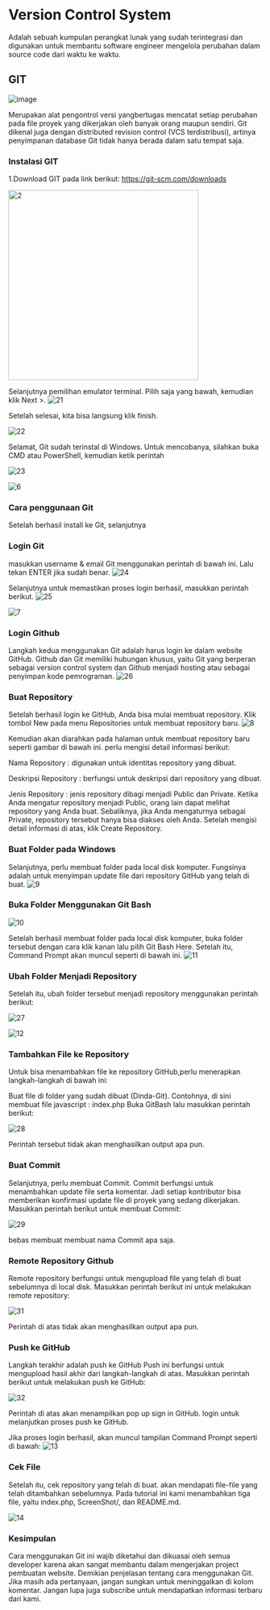 # Version Control System
Adalah sebuah kumpulan perangkat lunak yang sudah terintegrasi dan digunakan untuk membantu software engineer mengelola perubahan dalam source code dari waktu ke waktu.

## GIT
![image](https://user-images.githubusercontent.com/92708806/138216394-3c7dbb0c-c5b4-4a1d-a7af-bb089865a823.png)
<p>Merupakan alat pengontrol versi yangbertugas mencatat setiap perubahan pada file proyek yang dikerjakan oleh banyak orang maupun sendiri. Git dikenal juga dengan distributed revision control (VCS terdistribusi), artinya penyimpanan database Git tidak hanya berada dalam satu tempat saja.
  
 ### Instalasi GIT
1.Download GIT pada link berikut:
https://git-scm.com/downloads
  
  <img width="377" alt="2" src="https://user-images.githubusercontent.com/92708806/138261617-34e82785-a49c-4cee-b296-4cb1c70f2bc1.PNG">
  
  
  
  Selanjutnya pemilihan emulator terminal. Pilih saja yang bawah, kemudian klik Next >.
  ![21](https://user-images.githubusercontent.com/92708806/138262820-dfb1e0ed-2f98-47db-bb71-4f82018ee05d.jpg)

  

Setelah selesai, kita bisa langsung klik finish.
  
  ![22](https://user-images.githubusercontent.com/92708806/138263067-2834c352-bce6-461b-b26c-f54a7aa21e7c.jpg)


Selamat, Git sudah terinstal di Windows. Untuk mencobanya, silahkan buka CMD atau PowerShell, kemudian ketik perintah
  
  ![23](https://user-images.githubusercontent.com/92708806/138263701-a955ee01-70a5-4ea5-b97f-38fbcd4aeb13.JPG)
  
  ![6](https://user-images.githubusercontent.com/92708806/138263820-0d895426-c7f4-455c-a3c6-eabe371d0404.jpg)
  
 
  
  ### Cara penggunaan Git
  Setelah berhasil install ke Git, selanjutnya
  
  ### Login Git
  masukkan username & email Git menggunakan perintah di bawah ini. Lalu tekan ENTER jika sudah benar.
  ![24](https://user-images.githubusercontent.com/92708806/138264634-c742b661-ca4e-45b3-81e1-e16b956edcc8.JPG)
  
  
  Selanjutnya untuk memastikan proses login berhasil, masukkan perintah berikut.
  ![25](https://user-images.githubusercontent.com/92708806/138265013-db43e6f9-410c-4b80-a141-5bdd0af5a646.JPG)

  
  ![7](https://user-images.githubusercontent.com/92708806/138265084-b10bc9de-9349-4e64-9166-39f2a5e73bf2.JPG)

  
  ### Login Github
  Langkah kedua menggunakan Git adalah harus login ke dalam website GitHub. Github dan Git memiliki hubungan khusus, yaitu Git yang berperan sebagai version control system dan Github menjadi hosting atau sebagai penyimpan kode pemrograman.
  ![26](https://user-images.githubusercontent.com/92708806/138265408-66a75e06-9117-4849-bc5f-83e5b4391a5d.jpg)

  
  ### Buat Repository
  Setelah berhasil login ke GitHub, Anda bisa mulai membuat repository. Klik tombol New pada menu Repositories untuk membuat repository baru.
  ![8](https://user-images.githubusercontent.com/92708806/138265645-5b90eeb0-89ed-4e10-8fe9-7e31c3938093.JPG)

  
  Kemudian akan diarahkan pada halaman untuk membuat repository baru seperti gambar di bawah ini. perlu mengisi detail informasi berikut:

Nama Repository : digunakan untuk identitas repository yang dibuat.
  
Deskripsi Repository : berfungsi untuk deskripsi dari repository yang dibuat.
  
Jenis Repository : jenis repository dibagi menjadi Public dan Private. Ketika Anda mengatur repository menjadi Public, orang lain dapat melihat repository yang Anda buat. Sebaliknya, jika Anda mengaturnya sebagai Private, repository tersebut hanya bisa diakses oleh Anda. Setelah mengisi detail informasi di atas,
klik Create Repository.
  
  ### Buat Folder pada Windows
  Selanjutnya, perlu membuat folder pada local disk komputer. Fungsinya adalah untuk menyimpan update file dari repository GitHub yang telah di buat.
  ![9](https://user-images.githubusercontent.com/92708806/138265951-8727b0d5-0806-445d-b1f1-6a335f6d4392.JPG)
  
  
  ### Buka Folder Menggunakan Git Bash
  ![10](https://user-images.githubusercontent.com/92708806/138266124-4bbcfef4-e727-4488-940c-340502dd1f4f.jpg)
  
  
  Setelah berhasil membuat folder pada local disk komputer, buka folder tersebut dengan cara klik kanan lalu pilih Git Bash Here. Setelah itu, Command Prompt akan muncul seperti di bawah ini.
  ![11](https://user-images.githubusercontent.com/92708806/138266451-b4063371-746a-47c9-8846-c30ea35e1690.JPG)

  
  ### Ubah Folder Menjadi Repository
Setelah itu, ubah folder tersebut menjadi repository menggunakan perintah berikut:
  
  ![27](https://user-images.githubusercontent.com/92708806/138266770-66313de3-d062-4b9b-8e72-a9197ba2ef9d.JPG)
  
  
  ![12](https://user-images.githubusercontent.com/92708806/138267011-5891ac94-713d-42a4-a911-f7e74f7812c5.JPG)
  
  
  ### Tambahkan File ke Repository
  Untuk bisa menambahkan file ke repository GitHub,perlu menerapkan langkah-langkah di bawah ini:

Buat file di folder yang sudah dibuat (Dinda-Git). Contohnya, di sini membuat file javascript : index.php Buka GitBash lalu masukkan perintah berikut:
  
  
![28](https://user-images.githubusercontent.com/92708806/138267463-c3437808-4a15-420b-b9d8-2b914daea466.JPG)
  
  Perintah tersebut tidak akan menghasilkan output apa pun.
  
  ### Buat Commit
  Selanjutnya, perlu membuat Commit. Commit berfungsi untuk menambahkan update file serta komentar. Jadi setiap kontributor bisa memberikan konfirmasi update file di proyek yang sedang dikerjakan. Masukkan perintah berikut untuk membuat Commit:
  
  ![29](https://user-images.githubusercontent.com/92708806/138267815-10fe4340-01be-41a6-ba6f-403fa5713d27.JPG)

  
  bebas membuat membuat nama Commit apa saja.
  
  ### Remote Repository Github
  
  Remote repository berfungsi untuk mengupload file yang telah di buat sebelumnya di local disk. Masukkan perintah berikut ini untuk melakukan remote repository:
  
 ![31](https://user-images.githubusercontent.com/92708806/138269256-1ce5a379-0c2b-46b1-8b17-4b5360d91b02.JPG)

  
  Perintah di atas tidak akan menghasilkan output apa pun.
  
  ### Push ke GitHub
  Langkah terakhir adalah push ke GitHub Push ini berfungsi untuk mengupload hasil akhir dari langkah-langkah di atas. Masukkan perintah berikut untuk melakukan push ke GitHub:
  
  ![32](https://user-images.githubusercontent.com/92708806/138269660-6fe5852a-655f-40ce-8018-4846f722af85.JPG)
  
  
  
  Perintah di atas akan menampilkan pop up sign in GitHub.
login untuk melanjutkan proses push ke GitHub.

Jika proses login berhasil, akan muncul tampilan Command Prompt seperti di bawah:
![13](https://user-images.githubusercontent.com/92708806/138269836-3e4bd3f1-6251-4dac-9367-531a93b1a2e4.JPG)
  
  
  ### Cek File
  Setelah itu, cek repository yang telah di buat. akan mendapati file-file yang telah ditambahkan sebelumnya. Pada tutorial ini kami menambahkan tiga file, yaitu index.php, ScreenShot/, dan README.md.

![14](https://user-images.githubusercontent.com/92708806/138270038-60f13acb-4ac3-4633-8596-b8da419acb8c.JPG)

  
  ### Kesimpulan
  
  Cara menggunakan Git ini wajib diketahui dan dikuasai oleh semua developer karena akan sangat membantu dalam mengerjakan project pembuatan website. Demikian penjelasan tentang cara menggunakan Git. Jika masih ada pertanyaan, jangan sungkan untuk meninggalkan di kolom komentar. Jangan lupa juga subscribe untuk mendapatkan informasi terbaru dari kami.


  



  
  
